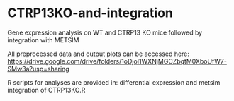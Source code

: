 # CTRP13KO-and-integration
Gene expression analysis on WT and CTRP13 KO mice followed by integration with METSIM

All preprocessed data and output plots can be accessed here: https://drive.google.com/drive/folders/1oDjoI1WXNjMGCZbqtM0XboUfW7-SMw3a?usp=sharing

R scripts for analyses are provided in: differential expression and metsim integration of CTRP13KO.R
